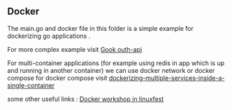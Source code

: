 ## Docker 

The main.go and docker file in this folder is a simple example for dockerizing go applications .

For more complex example visit  [Gook outh-api](https://github.com/Armingodiz/Gook-oauth-API)

For multi-container applications (for example using redis in app which is up and running in another container) we can use docker network or docker compose 
for docker compose visit [dockerizing-multiple-services-inside-a-single-container](https://betterprogramming.pub/dockerizing-multiple-services-inside-a-single-container-96cdff286cef)

some other useful links : 
 [Docker workshop in linuxfest](https://www.aparat.com/v/maETi?playlist=893422)
 

